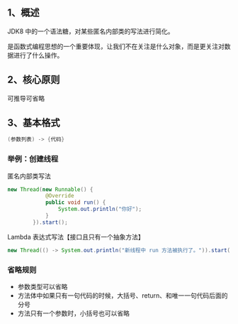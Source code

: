 ## 1、概述

JDK8 中的一个语法糖，对某些匿名内部类的写法进行简化。

是函数式编程思想的一个重要体现，让我们不在关注是什么对象，而是更关注对数据进行了什么操作。

## 2、核心原则

可推导可省略

## 3、基本格式

```java
(参数列表) -> {代码}
```

### 举例：创建线程

匿名内部类写法

```java
new Thread(new Runnable() {
            @Override
            public void run() {
                System.out.println("你好");
            }
        }).start();
```

Lambda 表达式写法【接口且只有一个抽象方法】

```java
new Thread(() -> System.out.println("新线程中 run 方法被执行了。")).start();
```

### 省略规则

- 参数类型可以省略
- 方法体中如果只有一句代码的时候，大括号、return、和唯一一句代码后面的分号
- 方法只有一个参数时，小括号也可以省略